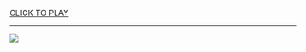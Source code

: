 
<a href="https://premium76.site?title=doge_games_unblocked&ref=13M">CLICK TO PLAY</a></h3>
<hr>

<a href="https://premium76.site?title=doge_games_unblocked&ref=13M"><img src="https://clearcache.store/games.png"></a>


